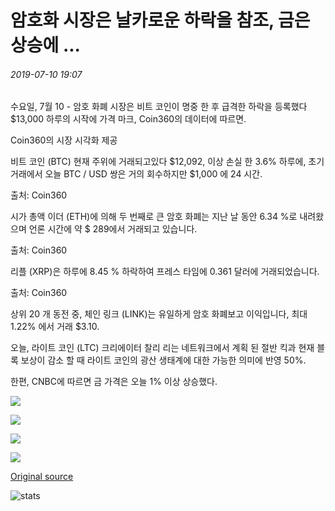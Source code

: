 # 암호화 시장은 날카로운 하락을 참조, 금은 상승에 ...

###### 2019-07-10 19:07

수요일, 7월 10 - 암호 화폐 시장은 비트 코인이 명중 한 후 급격한 하락을 등록했다 $13,000 하루의 시작에 가격 마크, Coin360의 데이터에 따르면.

Coin360의 시장 시각화 제공

비트 코인 (BTC) 현재 주위에 거래되고있다 $12,092, 이상 손실 한 3.6% 하루에, 초기 거래에서 오늘 BTC / USD 쌍은 거의 회수하지만 $1,000 에 24 시간.

출처: Coin360

시가 총액 이더 (ETH)에 의해 두 번째로 큰 암호 화폐는 지난 날 동안 6.34 %로 내려왔으며 언론 시간에 약 $ 289에서 거래되고 있습니다.

출처: Coin360

리플 (XRP)은 하루에 8.45 % 하락하여 프레스 타임에 0.361 달러에 거래되었습니다.

출처: Coin360

상위 20 개 동전 중, 체인 링크 (LINK)는 유일하게 암호 화폐보고 이익입니다, 최대 1.22% 에서 거래 $3.10.

오늘, 라이트 코인 (LTC) 크리에이터 찰리 리는 네트워크에서 계획 된 절반 킥과 현재 블록 보상이 감소 할 때 라이트 코인의 광산 생태계에 대한 가능한 의미에 반영 50%.

한편, CNBC에 따르면 금 가격은 오늘 1% 이상 상승했다.

![](https://s3.cointelegraph.com/storage/uploads/view/b0b1755db0315bd4d8e208838505cbd5.png)

![](https://s3.cointelegraph.com/storage/uploads/view/bd44840c7507f2fc1c88e6e9b9f412b5.jpeg)

![](https://s3.cointelegraph.com/storage/uploads/view/072dafa2dca4e2b7d836af638c2e816c.jpeg)

![](https://s3.cointelegraph.com/storage/uploads/view/458003343693aa45573a76989b860b3b.jpeg)

[Original source](https://cointelegraph.com/news/crypto-markets-see-sharp-drop-gold-is-on-the-rise)

![stats](https://c.statcounter.com/11760860/0/a89fa40b/1/ "stats")